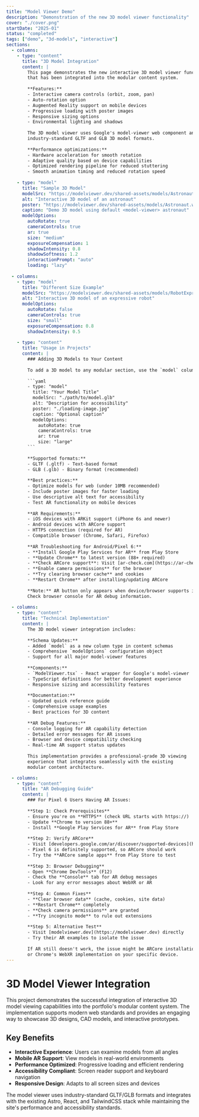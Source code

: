 ```yaml
---
title: "Model Viewer Demo"
description: "Demonstration of the new 3D model viewer functionality"
cover: "./cover.png"
startDate: "2025-01"
status: "completed"
tags: ["demo", "3d-models", "interactive"]
sections:
  - columns:
    - type: "content"
      title: "3D Model Integration"
      content: |
        This page demonstrates the new interactive 3D model viewer functionality
        that has been integrated into the modular content system.
        
        **Features:**
        - Interactive camera controls (orbit, zoom, pan)
        - Auto-rotation option
        - Augmented Reality support on mobile devices
        - Progressive loading with poster images
        - Responsive sizing options
        - Environmental lighting and shadows
        
        The 3D model viewer uses Google's model-viewer web component and supports
        industry-standard GLTF and GLB 3D model formats.
        
        **Performance optimizations:**
        - Hardware acceleration for smooth rotation
        - Adaptive quality based on device capabilities
        - Optimized rendering pipeline for reduced stuttering
        - Smooth animation timing and reduced rotation speed
        
    - type: "model"
      title: "Sample 3D Model"
      modelSrc: "https://modelviewer.dev/shared-assets/models/Astronaut.glb"
      alt: "Interactive 3D model of an astronaut"
      poster: "https://modelviewer.dev/shared-assets/models/Astronaut.webp"
      caption: "Demo 3D model using default <model-viewer> astronaut"
      modelOptions:
        autoRotate: true
        cameraControls: true
        ar: true
        size: "medium"
        exposureCompensation: 1
        shadowIntensity: 0.8
        shadowSoftness: 1.2
        interactionPrompt: "auto"
        loading: "lazy"
        
  - columns:
    - type: "model"
      title: "Different Size Example"
      modelSrc: "https://modelviewer.dev/shared-assets/models/RobotExpressive.glb"
      alt: "Interactive 3D model of an expressive robot"
      modelOptions:
        autoRotate: false
        cameraControls: true
        size: "small"
        exposureCompensation: 0.8
        shadowIntensity: 0.5
        
    - type: "content"
      title: "Usage in Projects"
      content: |
        ### Adding 3D Models to Your Content
        
        To add a 3D model to any modular section, use the `model` column type:
        
        ```yaml
        - type: "model"
          title: "Your Model Title"
          modelSrc: "./path/to/model.glb"
          alt: "Description for accessibility"
          poster: "./loading-image.jpg"
          caption: "Optional caption"
          modelOptions:
            autoRotate: true
            cameraControls: true
            ar: true
            size: "large"
        ```
        
        **Supported formats:**
        - GLTF (.gltf) - Text-based format
        - GLB (.glb) - Binary format (recommended)
        
        **Best practices:**
        - Optimize models for web (under 10MB recommended)
        - Include poster images for faster loading
        - Use descriptive alt text for accessibility
        - Test AR functionality on mobile devices
        
        **AR Requirements:**
        - iOS devices with ARKit support (iPhone 6s and newer)
        - Android devices with ARCore support
        - HTTPS connection (required for AR)
        - Compatible browser (Chrome, Safari, Firefox)
        
        **AR Troubleshooting for Android/Pixel 6:**
        - **Install Google Play Services for AR** from Play Store
        - **Update Chrome** to latest version (88+ required)
        - **Check ARCore support**: Visit [ar-check.com](https://ar-check.com) to verify
        - **Enable camera permissions** for the browser
        - **Try clearing browser cache** and cookies
        - **Restart Chrome** after installing/updating ARCore
        
        **Note:** AR button only appears when device/browser supports it!
        Check browser console for AR debug information.
        
  - columns:
    - type: "content"
      title: "Technical Implementation"
      content: |
        The 3D model viewer integration includes:
        
        **Schema Updates:**
        - Added `model` as a new column type in content schemas
        - Comprehensive `modelOptions` configuration object
        - Support for all major model-viewer features
        
        **Components:**
        - `ModelViewer.tsx` - React wrapper for Google's model-viewer
        - TypeScript definitions for better development experience
        - Responsive sizing and accessibility features
        
        **Documentation:**
        - Updated quick reference guide
        - Comprehensive usage examples
        - Best practices for 3D content
        
        **AR Debug Features:**
        - Console logging for AR capability detection
        - Detailed error messages for AR issues
        - Browser and device compatibility checking
        - Real-time AR support status updates
        
        This implementation provides a professional-grade 3D viewing
        experience that integrates seamlessly with the existing
        modular content architecture.

  - columns:
    - type: "content"
      title: "AR Debugging Guide"
      content: |
        ### For Pixel 6 Users Having AR Issues:
        
        **Step 1: Check Prerequisites**
        - Ensure you're on **HTTPS** (check URL starts with https://)
        - Update **Chrome to version 88+**
        - Install **Google Play Services for AR** from Play Store
        
        **Step 2: Verify ARCore**
        - Visit [developers.google.com/ar/discover/supported-devices](https://developers.google.com/ar/discover/supported-devices)
        - Pixel 6 is definitely supported, so ARCore should work
        - Try the **ARCore sample apps** from Play Store to test
        
        **Step 3: Browser Debugging**
        - Open **Chrome DevTools** (F12)
        - Check the **Console** tab for AR debug messages
        - Look for any error messages about WebXR or AR
        
        **Step 4: Common Fixes**
        - **Clear browser data** (cache, cookies, site data)
        - **Restart Chrome** completely
        - **Check camera permissions** are granted
        - **Try incognito mode** to rule out extensions
        
        **Step 5: Alternative Test**
        - Visit [modelviewer.dev](https://modelviewer.dev) directly
        - Try their AR examples to isolate the issue
        
        If AR still doesn't work, the issue might be ARCore installation
        or Chrome's WebXR implementation on your specific device.
---
```


# 3D Model Viewer Integration

This project demonstrates the successful integration of interactive 3D model viewing capabilities into the portfolio's modular content system. The implementation supports modern web standards and provides an engaging way to showcase 3D designs, CAD models, and interactive prototypes.

## Key Benefits

- **Interactive Experience**: Users can examine models from all angles
- **Mobile AR Support**: View models in real-world environments
- **Performance Optimized**: Progressive loading and efficient rendering
- **Accessibility Compliant**: Screen reader support and keyboard navigation
- **Responsive Design**: Adapts to all screen sizes and devices

The model viewer uses industry-standard GLTF/GLB formats and integrates with the existing Astro, React, and TailwindCSS stack while maintaining the site's performance and accessibility standards.

